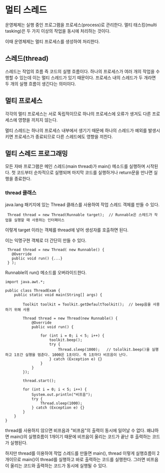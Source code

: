 # 멀티 스레드

운영체제는 실행 중인 프로그램을 프로세스(process)로 관리한다. 멀티 태스킹(multi tasking)은 두 가지 이상의 작업을 동시에 처리하는 것이다.

이때 운영체제는 멀티 프로세스를 생성하여 처리한다.

## 스레드(thread)

스레드는 작업의 흐름 즉 코드의 실행 흐름이다. 하나의 프로세스가 여러 개의 작업을 수행할 수 있는데 이는 멀티 스레드가 있기 때문이다.
프로세스 내의 스레드가 두 개라면 두 개의 실행 흐름이 생긴다는 의미이다.

## 멀티 프로세스

각각의 멀티 프로세스는 서로 독립적이므로 하나의 프로세스에 오류가 생겨도 다른 프로세스에 영향을 끼치지 않는다.

멀티 스레드는 하나의 프로세스 내부에서 생기기 때문에 하나의 스레드가 예외를 발생시키면 프로세스가 종료되므로 다른 스레드에도 영향을 끼친다.

## 멀티 스레드 프로그래밍

모든 자바 프로그램은 메인 스레드(main thread)가  main() 메소드를 실행하며 시작된다. 첫 코드부터 순차적으로 실행되며 마지막 코드를 실행하거나 return문을 만나면 실행을 종료한다.

### thread 클래스

java.lang 패키지에 있는 Thread 클래스를 사용하여 작업 스레드 객체를 만들 수 있다.

```
 Thread thread = new Thread(Runnable target);  // Runnable은 스레드가 작업을 실행할 때 사용하는 인터페이스
```
이렇게 target 이라는 객체를 thread에 넣어 생성자를 호출하면 된다.

이는 익명구현 객체로 더 간단히 만들 수 있다.
```
 Thread thread = new Thread( new Runnable() {
   @Override
   public void run() {...}
 } );
```
Runnable의 run() 메소드를 오버라이드한다.

```
import java.awt.*;

public class ThreadExam {
    public static void main(String[] args) {

        Toolkit toolkit = Toolkit.getDefaultToolkit();  // beep음을 사용하기 위해 사용

        Thread thread = new Thread(new Runnable() {
            @Override
            public void run() {

                for (int i = 0; i < 5; i++) {
                    toolkit.beep();
                    try {
                        Thread.sleep(1000);   // tololkit.beep()을 실행하고 1초간 실행을 멈춘다. 1000은 1초이다. 즉 1초마다 비프음이 난다.
                    } catch (Exception e) {}
                }
            }
        });

        thread.start();

        for (int i = 0; i < 5; i++) {
            System.out.println("비프음");
            try {
                Thread.sleep(1000);
            } catch (Exception e) {}
        }
    }
}
```
thread를 사용하지 않으면 비프음과 "비프음"의 출력이 동시에 일어날 수 없다. 왜냐하면 main()의 실행흐름이 1개이기 때문에 비프음이 울리는 코드가 끝난 후 출력하는 코드가 실행된다.

하지만 thread를 이용하여 작업 스레드를 만들면 main(), thread 이렇게 실행흐름이 2개이므로 main()이 thread를 실행하고 바로 출력하는 코드를 실행한다.
그러면 비프음이 울리는 코드와 출력하는 코드가 동시에 실행될 수 있다.

